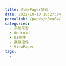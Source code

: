```yaml
---
title: ViewPager基础
date: 2022-10-10 10:27:34
permalink: /pages/d8ea04/
categories:
  - 系统平台
  - Android
  - UI控件
  - 高级控件
  - ViewPager
tags:
  - 
---
```

